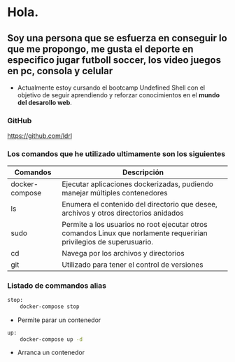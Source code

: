 # Hola. 

## Soy una persona que se esfuerza en conseguir lo que me propongo, me gusta el deporte en especifico jugar futboll **soccer, los video juegos en pc, consola y celular**

* Actualmente estoy cursando el bootcamp Undefined Shell con el objetivo de seguir aprendiendo y reforzar conocimientos en el **mundo del desarollo web**.

### GitHub

https://github.com/ldrl

### Los comandos que he utilizado ultimamente son los siguientes

|Comandos|          Descripción            |
|--------|----------------------------------|
|docker-compose| Ejecutar aplicaciones dockerizadas, pudiendo manejar múltiples contenedores|
|ls|Enumera el contenido del directorio que desee, archivos y otros directorios anidados |
|sudo| Permite a los usuarios no root ejecutar otros comandos Linux que norlamente requeririan privilegios de superusuario. |
|cd| Navega por los archivos y directorios |
|git| Utilizado para tener el control de versiones |

### Listado de commandos alias
```bash
stop:
	docker-compose stop
```
* Permite parar un contenedor 
```bash
up:
	docker-compose up -d
```
* Arranca un contenedor 